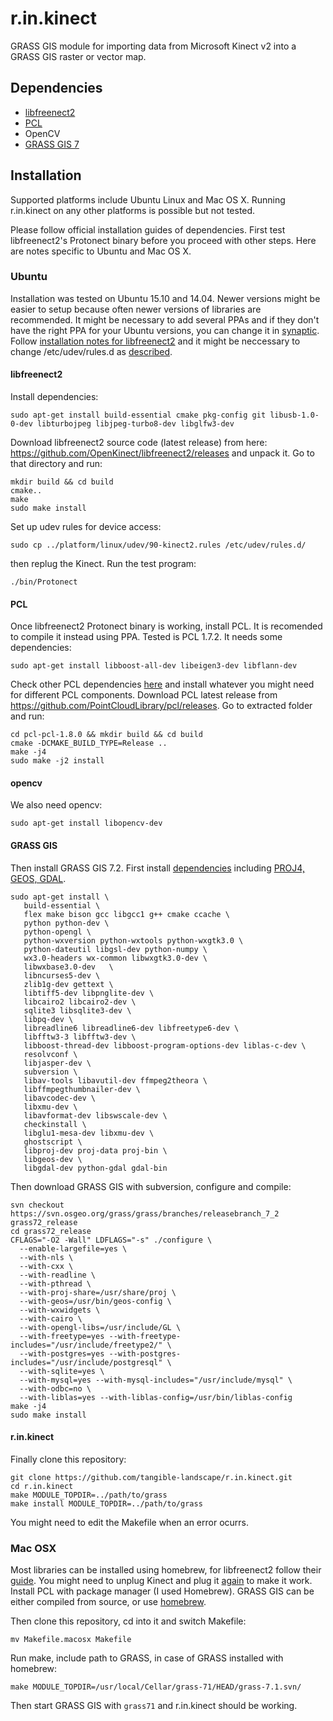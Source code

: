 # r.in.kinect
GRASS GIS module for importing data from Microsoft Kinect v2 into a GRASS GIS raster or vector map.

## Dependencies
 * [libfreenect2](https://github.com/OpenKinect/libfreenect2)
 * [PCL](http://pointclouds.org)
 * OpenCV
 * [GRASS GIS 7](https://grass.osgeo.org)

## Installation
Supported platforms include Ubuntu Linux and Mac OS X. Running r.in.kinect on any other platforms is possible but not tested.

Please follow official installation guides of dependencies. First test libfreenect2's Protonect binary before you proceed with other steps. Here are notes specific to Ubuntu and Mac OS X.

### Ubuntu
Installation was tested on Ubuntu 15.10 and 14.04. Newer versions might be easier to setup because often newer versions of libraries are recommended. It might be necessary to add several PPAs and if they don't have the right PPA for your Ubuntu versions, you can change it in [synaptic](http://askubuntu.com/a/293210). Follow [installation notes for libfreenect2](https://github.com/OpenKinect/libfreenect2#debianubuntu-1404) and it might be neccessary to change /etc/udev/rules.d as [described](https://github.com/OpenKinect/libfreenect2#protonect-complains-about-no-device-connected-or-failure-opening-device). 

#### libfreenect2

Install dependencies:

    sudo apt-get install build-essential cmake pkg-config git libusb-1.0-0-dev libturbojpeg libjpeg-turbo8-dev libglfw3-dev

Download libfreenect2 source code (latest release) from here:
https://github.com/OpenKinect/libfreenect2/releases
and unpack it. Go to that directory and run:

    mkdir build && cd build
    cmake.. 
    make
    sudo make install
    
Set up udev rules for device access:

    sudo cp ../platform/linux/udev/90-kinect2.rules /etc/udev/rules.d/
then replug the Kinect. Run the test program: 

    ./bin/Protonect


<!--Also I experienced problem with nvidia drivers. I used proprietary drivers installed through "Additional drivers" dialog but then I needed to uninstall package nvidia-opencl-idc-? and install ocl-icd-opencl-dev (but not sure if that did the trick)-->

#### PCL
Once libfreenect2 Protonect binary is working, install PCL. It is recomended to compile it instead using PPA. Tested is PCL 1.7.2. It needs some dependencies:

    sudo apt-get install libboost-all-dev libeigen3-dev libflann-dev
  
Check other PCL dependencies [here](http://pointclouds.org/documentation/tutorials/compiling_pcl_posix.php) and install whatever you might need for different PCL components.
Download PCL latest release from https://github.com/PointCloudLibrary/pcl/releases. Go to extracted folder and run:

    cd pcl-pcl-1.8.0 && mkdir build && cd build
    cmake -DCMAKE_BUILD_TYPE=Release ..
    make -j4
    sudo make -j2 install
#### opencv
We also need opencv:

    sudo apt-get install libopencv-dev

#### GRASS GIS
Then install GRASS GIS 7.2. First install [dependencies](https://grasswiki.osgeo.org/wiki/Compile_and_Install_Ubuntu#Current_stable_Ubuntu_version) including [PROJ4, GEOS, GDAL](https://grasswiki.osgeo.org/wiki/Compile_and_Install_Ubuntu#Using_pre-compiled_dev_Packages_for_PROJ.4.2C_GEOS_and_GDAL). 

    sudo apt-get install \
       build-essential \
       flex make bison gcc libgcc1 g++ cmake ccache \
       python python-dev \
       python-opengl \
       python-wxversion python-wxtools python-wxgtk3.0 \
       python-dateutil libgsl-dev python-numpy \
       wx3.0-headers wx-common libwxgtk3.0-dev \
       libwxbase3.0-dev   \
       libncurses5-dev \
       zlib1g-dev gettext \
       libtiff5-dev libpnglite-dev \
       libcairo2 libcairo2-dev \
       sqlite3 libsqlite3-dev \
       libpq-dev \
       libreadline6 libreadline6-dev libfreetype6-dev \
       libfftw3-3 libfftw3-dev \
       libboost-thread-dev libboost-program-options-dev liblas-c-dev \
       resolvconf \
       libjasper-dev \
       subversion \
       libav-tools libavutil-dev ffmpeg2theora \
       libffmpegthumbnailer-dev \
       libavcodec-dev \
       libxmu-dev \
       libavformat-dev libswscale-dev \
       checkinstall \
       libglu1-mesa-dev libxmu-dev \
       ghostscript \
       libproj-dev proj-data proj-bin \
       libgeos-dev \
       libgdal-dev python-gdal gdal-bin

Then download GRASS GIS with subversion, configure and compile:

    svn checkout https://svn.osgeo.org/grass/grass/branches/releasebranch_7_2 grass72_release
    cd grass72_release
    CFLAGS="-O2 -Wall" LDFLAGS="-s" ./configure \
      --enable-largefile=yes \
      --with-nls \
      --with-cxx \
      --with-readline \
      --with-pthread \
      --with-proj-share=/usr/share/proj \
      --with-geos=/usr/bin/geos-config \
      --with-wxwidgets \
      --with-cairo \
      --with-opengl-libs=/usr/include/GL \
      --with-freetype=yes --with-freetype-includes="/usr/include/freetype2/" \
      --with-postgres=yes --with-postgres-includes="/usr/include/postgresql" \
      --with-sqlite=yes \
      --with-mysql=yes --with-mysql-includes="/usr/include/mysql" \
      --with-odbc=no \
      --with-liblas=yes --with-liblas-config=/usr/bin/liblas-config
    make -j4
    sudo make install
    
#### r.in.kinect
Finally clone this repository:

    git clone https://github.com/tangible-landscape/r.in.kinect.git
    cd r.in.kinect
    make MODULE_TOPDIR=../path/to/grass
    make install MODULE_TOPDIR=../path/to/grass
    
You might need to edit the Makefile when an error ocurrs.


### Mac OSX
Most libraries can be installed using homebrew, for libfreenect2 follow their  [guide](https://github.com/OpenKinect/libfreenect2#mac-osx). You might need to unplug Kinect and plug it [again](https://github.com/OpenKinect/libfreenect2#protonect-complains-about-no-device-connected-or-failure-opening-device) to make it work. Install PCL with package manager (I used Homebrew). GRASS GIS can be either compiled from source, or use [homebrew](https://grasswiki.osgeo.org/wiki/Compiling_on_MacOSX_using_homebrew).

Then clone this repository, cd into it and switch Makefile:

    mv Makefile.macosx Makefile

Run make, include path to GRASS, in case of GRASS installed with homebrew:

    make MODULE_TOPDIR=/usr/local/Cellar/grass-71/HEAD/grass-7.1.svn/
    
Then start GRASS GIS with `grass71` and r.in.kinect should be working.




